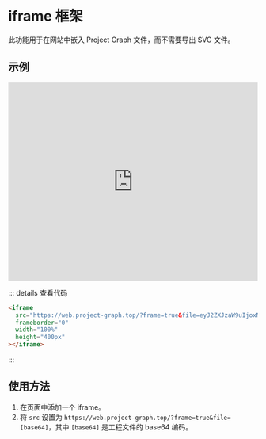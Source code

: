# iframe 框架

此功能用于在网站中嵌入 Project Graph 文件，而不需要导出 SVG 文件。

## 示例

<iframe src="https://web.project-graph.top/?frame=true&file=eyJ2ZXJzaW9uIjoxNCwiZW50aXRpZXMiOlt7ImxvY2F0aW9uIjpbLTYwLjM5OTk5OTYxODUzMDI3LC02M10sInNpemUiOls4My41OTk5OTg0NzQxMjExLDc2XSwidGV4dCI6InRlc3QiLCJ1dWlkIjoiMGY0N2U4OTMtODc0Ny00ZTA4LTk0NTEtYjQzMWQ4ZGNiMmViIiwiZGV0YWlscyI6IiIsImNvbG9yIjpbMCwwLDAsMF0sInR5cGUiOiJjb3JlOnRleHRfbm9kZSJ9XSwiYXNzb2NpYXRpb25zIjpbXSwidGFncyI6W119" frameborder="0" width="100%" height="400px"></iframe>

::: details 查看代码

```html
<iframe
  src="https://web.project-graph.top/?frame=true&file=eyJ2ZXJzaW9uIjoxNCwiZW50aXRpZXMiOlt7ImxvY2F0aW9uIjpbLTYwLjM5OTk5OTYxODUzMDI3LC02M10sInNpemUiOls4My41OTk5OTg0NzQxMjExLDc2XSwidGV4dCI6InRlc3QiLCJ1dWlkIjoiMGY0N2U4OTMtODc0Ny00ZTA4LTk0NTEtYjQzMWQ4ZGNiMmViIiwiZGV0YWlscyI6IiIsImNvbG9yIjpbMCwwLDAsMF0sInR5cGUiOiJjb3JlOnRleHRfbm9kZSJ9XSwiYXNzb2NpYXRpb25zIjpbXSwidGFncyI6W119"
  frameborder="0"
  width="100%"
  height="400px"
></iframe>
```

:::

## 使用方法

1. 在页面中添加一个 iframe。
2. 将 `src` 设置为 `https://web.project-graph.top/?frame=true&file=[base64]`，其中 `[base64]` 是工程文件的 base64 编码。
